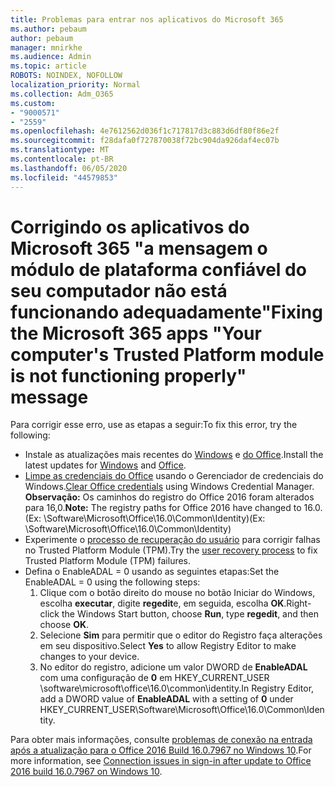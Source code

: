 ```yaml
---
title: Problemas para entrar nos aplicativos do Microsoft 365
ms.author: pebaum
author: pebaum
manager: mnirkhe
ms.audience: Admin
ms.topic: article
ROBOTS: NOINDEX, NOFOLLOW
localization_priority: Normal
ms.collection: Adm_O365
ms.custom:
- "9000571"
- "2559"
ms.openlocfilehash: 4e7612562d036f1c717817d3c883d6df80f86e2f
ms.sourcegitcommit: f28dafa0f727870038f72bc904da926daf4ec07b
ms.translationtype: MT
ms.contentlocale: pt-BR
ms.lasthandoff: 06/05/2020
ms.locfileid: "44579853"
---
```

# <a name="fixing-the-microsoft-365-apps-your-computers-trusted-platform-module-is-not-functioning-properly-message"></a><span data-ttu-id="6ff2b-102">Corrigindo os aplicativos do Microsoft 365 "a mensagem o módulo de plataforma confiável do seu computador não está funcionando adequadamente"</span><span class="sxs-lookup"><span data-stu-id="6ff2b-102">Fixing the Microsoft 365 apps "Your computer's Trusted Platform module is not functioning properly" message</span></span>

<span data-ttu-id="6ff2b-103">Para corrigir esse erro, use as etapas a seguir:</span><span class="sxs-lookup"><span data-stu-id="6ff2b-103">To fix this error, try the following:</span></span>

- <span data-ttu-id="6ff2b-104">Instale as atualizações mais recentes do [Windows](https://support.microsoft.com/help/4027667/windows-10-update) e [do Office](https://support.office.com/article/update-office-and-your-computer-with-microsoft-update-2ab296f3-7f03-43a2-8e50-46de917611c5).</span><span class="sxs-lookup"><span data-stu-id="6ff2b-104">Install the latest updates for [Windows](https://support.microsoft.com/help/4027667/windows-10-update) and [Office](https://support.office.com/article/update-office-and-your-computer-with-microsoft-update-2ab296f3-7f03-43a2-8e50-46de917611c5).</span></span>
- <span data-ttu-id="6ff2b-105">[Limpe as credenciais do Office](https://docs.microsoft.com/eoffice/troubleshoot/error-messages/another-account-already-signed-in#step-3-clear-cached-credentials-on-the-computer) usando o Gerenciador de credenciais do Windows.</span><span class="sxs-lookup"><span data-stu-id="6ff2b-105">[Clear Office credentials](https://docs.microsoft.com/eoffice/troubleshoot/error-messages/another-account-already-signed-in#step-3-clear-cached-credentials-on-the-computer) using Windows Credential Manager.</span></span><br/>
    <span data-ttu-id="6ff2b-106">**Observação:** Os caminhos do registro do Office 2016 foram alterados para 16,0.</span><span class="sxs-lookup"><span data-stu-id="6ff2b-106">**Note:** The registry paths for Office 2016 have changed to 16.0.</span></span> <span data-ttu-id="6ff2b-107">(Ex: \Software\Microsoft\Office\16.0\Common\Identity\)</span><span class="sxs-lookup"><span data-stu-id="6ff2b-107">(Ex: \Software\Microsoft\Office\16.0\Common\Identity\)</span></span>
- <span data-ttu-id="6ff2b-108">Experimente o [processo de recuperação do usuário](https://docs.microsoft.com/office365/troubleshoot/administration/connection-issue-when-sign-in-office-2016#symptom-2) para corrigir falhas no Trusted Platform Module (TPM).</span><span class="sxs-lookup"><span data-stu-id="6ff2b-108">Try the [user recovery process](https://docs.microsoft.com/office365/troubleshoot/administration/connection-issue-when-sign-in-office-2016#symptom-2) to fix Trusted Platform Module (TPM) failures.</span></span>
- <span data-ttu-id="6ff2b-109">Defina o EnableADAL = 0 usando as seguintes etapas:</span><span class="sxs-lookup"><span data-stu-id="6ff2b-109">Set the EnableADAL = 0 using the following steps:</span></span>  
    1. <span data-ttu-id="6ff2b-110">Clique com o botão direito do mouse no botão Iniciar do Windows, escolha **executar**, digite **regedit**e, em seguida, escolha **OK**.</span><span class="sxs-lookup"><span data-stu-id="6ff2b-110">Right-click the Windows Start button, choose **Run**, type **regedit**, and then choose **OK**.</span></span>
    2. <span data-ttu-id="6ff2b-111">Selecione **Sim** para permitir que o editor do Registro faça alterações em seu dispositivo.</span><span class="sxs-lookup"><span data-stu-id="6ff2b-111">Select **Yes** to allow Registry Editor to make changes to your device.</span></span>
    3. <span data-ttu-id="6ff2b-112">No editor do registro, adicione um valor DWORD de **EnableADAL** com uma configuração de **0** em HKEY_CURRENT_USER \software\microsoft\office\16.0\common\identity.</span><span class="sxs-lookup"><span data-stu-id="6ff2b-112">In Registry Editor, add a DWORD value of **EnableADAL** with a setting of **0** under HKEY_CURRENT_USER\Software\Microsoft\Office\16.0\Common\Identity.</span></span>

<span data-ttu-id="6ff2b-113">Para obter mais informações, consulte [problemas de conexão na entrada após a atualização para o Office 2016 Build 16.0.7967 no Windows 10](https://docs.microsoft.com/office365/troubleshoot/administration/connection-issue-when-sign-in-office-2016).</span><span class="sxs-lookup"><span data-stu-id="6ff2b-113">For more information, see [Connection issues in sign-in after update to Office 2016 build 16.0.7967 on Windows 10](https://docs.microsoft.com/office365/troubleshoot/administration/connection-issue-when-sign-in-office-2016).</span></span>